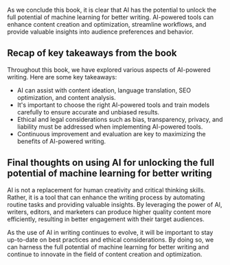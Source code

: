 

As we conclude this book, it is clear that AI has the potential to unlock the full potential of machine learning for better writing. AI-powered tools can enhance content creation and optimization, streamline workflows, and provide valuable insights into audience preferences and behavior.

Recap of key takeaways from the book
------------------------------------

Throughout this book, we have explored various aspects of AI-powered writing. Here are some key takeaways:

* AI can assist with content ideation, language translation, SEO optimization, and content analysis.
* It's important to choose the right AI-powered tools and train models carefully to ensure accurate and unbiased results.
* Ethical and legal considerations such as bias, transparency, privacy, and liability must be addressed when implementing AI-powered tools.
* Continuous improvement and evaluation are key to maximizing the benefits of AI-powered writing.

Final thoughts on using AI for unlocking the full potential of machine learning for better writing
--------------------------------------------------------------------------------------------------

AI is not a replacement for human creativity and critical thinking skills. Rather, it is a tool that can enhance the writing process by automating routine tasks and providing valuable insights. By leveraging the power of AI, writers, editors, and marketers can produce higher quality content more efficiently, resulting in better engagement with their target audiences.

As the use of AI in writing continues to evolve, it will be important to stay up-to-date on best practices and ethical considerations. By doing so, we can harness the full potential of machine learning for better writing and continue to innovate in the field of content creation and optimization.